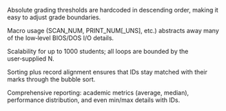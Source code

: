Absolute grading thresholds are hardcoded in descending order, making it easy to adjust grade boundaries.

Macro usage (SCAN_NUM, PRINT_NUM[_UNS], etc.) abstracts away many of the low‑level BIOS/DOS I/O details.

Scalability for up to 1000 students; all loops are bounded by the user‑supplied N.

Sorting plus record alignment ensures that IDs stay matched with their marks through the bubble sort.

Comprehensive reporting: academic metrics (average, median), performance distribution, and even min/max details with IDs.
